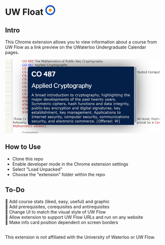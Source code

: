 # UW Float <img src="extension/images/float_32.png" alt="Screenshot" title="Screenshot"/>

## Intro 
This Chrome extension allows you to view information about a course from UW Flow as a link preview on the UWaterloo Undergraduate Calendar pages.

<img src="screenshots/screen1.png" alt="Screenshot" title="Screenshot"/>

## How to Use
- Clone this repo
- Enable developer mode in the Chrome extension settings
- Select "Load Unpacked"
- Choose the "extension" folder within the repo

## To-Do
🔲 Add course stats (liked, easy, useful) and graphic \
🔲 Add prerequisites, corequisites and antirequisites \
🔲 Change UI to match the visual style of UW Flow \
🔲 Allow extension to support UW Flow URLs and run on any website \
🔲 Make info card position dependent on screen borders

<br/>
This extension is not affiliated with the University of Waterloo or UW Flow.